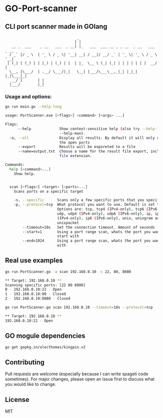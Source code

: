 # GO-Port-scanner

## CLI port scanner made in GOlang

```
                                 _
                                | |
   __ _  ___    _ __   ___  _ __| |_   ___  ___ __ _ _ __  _ __   ___ _ __
  / _` |/ _ \  | '_ \ / _ \| '__| __| / __|/ __/ _` | '_ \| '_ \ / _ \ '__|
 | (_| | (_) | | |_) | (_) | |  | |_  \__ \ (_| (_| | | | | | | |  __/ |
  \__, |\___/  | .__/ \___/|_|   \__| |___/\___\__,_|_| |_|_| |_|\___|_|
   __/ |       | |
  |___/        |_|

```

### Usage and options:

```bash
go run main.go --help-long

usage: PortScanner.exe [<flags>] <command> [<args> ...]

Flags:
      --help             Show context-sensitive help (also try --help-long and
                         --help-man).
  -a, --all              Display all results. By default it will only display
                         the open ports
      --export           Results will be exporeted to a file
      --name=output.txt  Choose a name for the result file export, including the
                         file extension.

Commands:
  help [<command>...]
    Show help.


  scan [<flags>] <target> [<ports>...]
    Scans ports on a specific target

    -s, --specific      Scans only a few specific ports that you specifed
    -p, --protocol=tcp  What protocol you want to use. Default is set to tcp.
                        Options are: tcp, tcp4 (IPv4-only), tcp6 (IPv6-only),
                        udp, udp4 (IPv4-only), udp6 (IPv6-only), ip, ip4
                        (IPv4-only), ip6 (IPv6-only), unix, unixgram and
                        unixpacket
        --timeout=10s   Set the connection timeout. Amount of seconds
        --start=1       Using a port range scan, whats the port you want to
                        start with
        --end=1024      Using a port range scan, whats the port you want to end
                        with
```

## Real use examples

```bash
go run PortScanner.go -a scan 192.168.0.10 -s 22, 80, 8080

** Target: 192.168.0.10 **
Scanning specific ports: [22 80 8080]
0 - 192.168.0.10:22 - Open
1 - 192.168.0.10:80 - Closed
2 - 192.168.0.10:8080 - Closed
```

```bash
go run PortScanner.go scan 192.168.0.10 --timeout=10s --protocol=tcp

** Target: 192.168.0.10 **
192.168.0.10:22 - Open
```

## GO mogule dependencies

```bash
go get gopkg.in/alecthomas/kingpin.v2
```

## Contributing

Pull requests are welcome (especially because I can write spageti code sometimes). For major changes, please open an issue first to discuss what you would like to change.

## License

MIT
